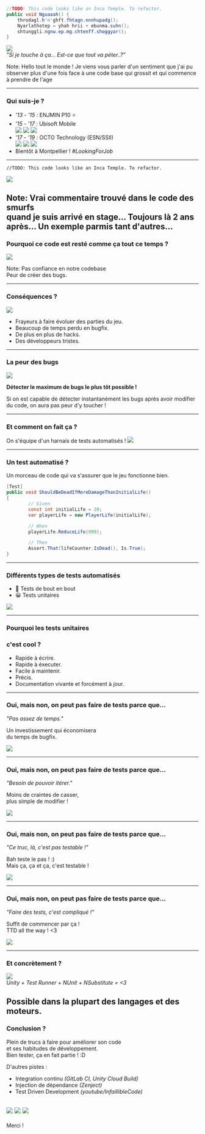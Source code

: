 ```c#
//TODO: This code looks like an Inca Temple. To refactor.
public void Nguaaah() {
	throdagl.h'n'ghft.fhtagn.nnnhupadg();
	Nyarlathotep = yhah hrii + ebunma.suhn();
	shtunggli.ngnw.ep.mg.chtenff.shoggyar();
} 
```
![](images/indianaswap.webp)  
_"Si je touche à ça... Est-ce que tout va péter..?"_

Note:
Hello tout le monde !
Je viens vous parler d'un sentiment que j'ai pu observer plus d'une fois
face à une code base qui grossit et qui commence à prendre de l'age

---

### Qui suis-je ?
- *'13 - '15 :* ENJMIN P10 ⭐  
- *'15 - '17 :* Ubisoft Mobile  
![](images/ubimobile.png)<!-- .element height="100px" -->
![](images/smurfs.jpg)<!-- .element height="100px" -->
![](images/smurfs_banniere.jpg)<!-- .element height="100px" -->
- *'17 - '19 :* OCTO Technology (ESN/SSII)  
![](images/octo.jpg)<!-- .element height="100px" -->
![](images/thereisabetterway.PNG)<!-- .element height="100px" -->
![](images/culturecode.PNG)<!-- .element height="100px" -->
- Bientôt à Montpellier ! *#LookingForJob*

---


```
//TODO: This code looks like an Inca Temple. To refactor.
```

![](images/proglife.png)<!-- .element class="fragment" data-fragment-index="3" -->

Note:
Vrai commentaire trouvé dans le code des smurfs  
quand je suis arrivé en stage...
Toujours là 2 ans après...
Un exemple parmis tant d'autres...
---

### Pourquoi ce code est resté comme ça tout ce temps ?

![](images/codersanstests.jpg)<!-- .element: class="fragment" data-fragment-index="1" height="400px" -->  

Note:
Pas confiance en notre codebase  
Peur de créer des bugs.  

---

### Conséquences ?

![](images/codebasecracra.jpg)<!-- .element: height="250px" -->  

- Frayeurs à faire évoluer des parties du jeu. <!-- .element class="fragment" data-fragment-index="1" -->  
- Beaucoup de temps perdu en bugfix. <!-- .element class="fragment" data-fragment-index="2" -->  
- De plus en plus de hacks. <!-- .element class="fragment" data-fragment-index="3" -->  
- Des développeurs tristes. <!-- .element class="fragment" data-fragment-index="4" -->  

---

### La peur des bugs

![](images/bugdetection.png)

**Détecter le maximum de bugs le plus tôt possible !**<!-- .element: class="fragment" data-fragment-index="1" -->  

Si on est capable de détecter instantanément les bugs après avoir modifier du code,
on aura pas peur d'y toucher !<!-- .element: class="fragment" data-fragment-index="1" -->  


---

### Et comment on fait ça ?

On s'équipe d'un harnais de tests automatisés !
![](images/coderavectests.jpg)<!-- .element: height="250px" -->  

---

### Un test automatisé ?

Un morceau de code qui va s'assurer que le jeu fonctionne bien.

```C#
[Test]
public void ShouldBeDeadIfMoreDamageThanInitialLife()
{
		// Given
		const int initialLife = 20;
		var playerLife = new PlayerLife(initialLife);

		// When
		playerLife.ReduceLife(999);

		// Then
		Assert.That(lifeCounter.IsDead(), Is.True);
}
```

---

### Différents types de tests automatisés

- 🤔 Tests de bout en bout <!-- .element: class="fragment" data-fragment-index="1" -->  
- 😀 Tests unitaires <!-- .element: class="fragment" data-fragment-index="2" -->  

![](images/pyramid.png) <!-- .element: class="fragment" data-fragment-index="3" height="350px" -->  

---

### Pourquoi les tests unitaires  
### c'est cool ?

- Rapide à écrire. <!-- .element: class="fragment" data-fragment-index="1" -->  
- Rapide à éxecuter. <!-- .element: class="fragment" data-fragment-index="2" -->  
- Facile à maintenir. <!-- .element: class="fragment" data-fragment-index="3" -->  
- Précis. <!-- .element: class="fragment" data-fragment-index="4" -->  
- Documentation vivante et forcément à jour. <!-- .element: class="fragment" data-fragment-index="5" -->  

---

### Oui, mais non, on peut pas faire de tests parce que...

_"Pas assez de temps."_  

Un investissement qui économisera  
du temps de bugfix.
<!-- .element: class="fragment" data-fragment-index="1" -->  
![](images/catbug.gif)<!-- .element: class="fragment" data-fragment-index="1" height="250px" --> 

---

### Oui, mais non, on peut pas faire de tests parce que...

_"Besoin de pouvoir itérer."_  

Moins de craintes de casser,  
plus simple de modifier !
<!-- .element: class="fragment" data-fragment-index="1" -->  
![](images/catbreak.gif)<!-- .element: class="fragment" data-fragment-index="1" height="250px" --> 

---

### Oui, mais non, on peut pas faire de tests parce que...

_"Ce truc, là, c'est pas testable !"_  

Bah teste le pas ! :)  
Mais ça, ça et ça, c'est testable !
<!-- .element: class="fragment" data-fragment-index="1" -->  
![](images/catthat.gif)<!-- .element: class="fragment" data-fragment-index="1" height="250px" --> 

---

### Oui, mais non, on peut pas faire de tests parce que...

_"Faire des tests, c'est compliqué !"_  

Suffit de commencer par ça !  
TTD all the way ! <3
<!-- .element: class="fragment" data-fragment-index="1" -->  
![](images/cattdd.gif)<!-- .element: class="fragment" data-fragment-index="1" height="250px" --> 

---

### Et concrètement ?
![](images/unitytestrunner.PNG)<!-- .element: height="400px" -->   
_Unity + Test Runner + NUnit + NSubstitute = <3_

Possible dans la plupart des langages et des moteurs.
---

### Conclusion ?

Plein de trucs à faire pour améliorer son code  
et ses habitudes de développement.  
Bien tester, ça en fait partie ! :D  

D'autres pistes : <!-- .element: class="fragment" data-fragment-index="2" -->  
- Integration continu <!-- .element: class="fragment" data-fragment-index="2" -->
_(GitLab CI, Unity Cloud Build)_ <!-- .element: class="fragment" data-fragment-index="2" --> 
- Injection de dépendance <!-- .element: class="fragment" data-fragment-index="3" -->
_(Zenject)_ <!-- .element: class="fragment" data-fragment-index="3" -->  
- Test Driven Development <!-- .element: class="fragment" data-fragment-index="4" -->
_(youtube/InfaillibleCode)_ <!-- .element: class="fragment" data-fragment-index="4" -->  

![](images/gitlab.png) <!-- .element: class="fragment" data-fragment-index="4" height="100px" -->
![](images/zenject.png) <!-- .element: class="fragment" data-fragment-index="4" height="100px" -->
![](images/infailliblecode.jpg) <!-- .element: class="fragment" data-fragment-index="4" height="100px" -->  
---

Merci !
